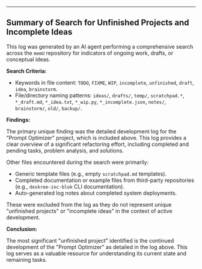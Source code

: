 ---

## Summary of Search for Unfinished Projects and Incomplete Ideas

This log was generated by an AI agent performing a comprehensive search across the `memU` repository for indicators of ongoing work, drafts, or conceptual ideas.

**Search Criteria:**
*   Keywords in file content: `TODO`, `FIXME`, `WIP`, `incomplete`, `unfinished`, `draft`, `idea`, `brainstorm`.
*   File/directory naming patterns: `ideas/`, `drafts/`, `temp/`, `scratchpad.*`, `*_draft.md`, `*_idea.txt`, `*_wip.py`, `*_incomplete.json`, `notes/`, `brainstorm/`, `old/`, `backup/`.

**Findings:**

The primary unique finding was the detailed development log for the "Prompt Optimizer" project, which is included above. This log provides a clear overview of a significant refactoring effort, including completed and pending tasks, problem analysis, and solutions.

Other files encountered during the search were primarily:
*   Generic template files (e.g., empty `scratchpad.md` templates).
*   Completed documentation or example files from third-party repositories (e.g., `deskree-inc-blok` CLI documentation).
*   Auto-generated log notes about completed system deployments.

These were excluded from the log as they do not represent unique "unfinished projects" or "incomplete ideas" in the context of active development.

**Conclusion:**

The most significant "unfinished project" identified is the continued development of the "Prompt Optimizer" as detailed in the log above. This log serves as a valuable resource for understanding its current state and remaining tasks.